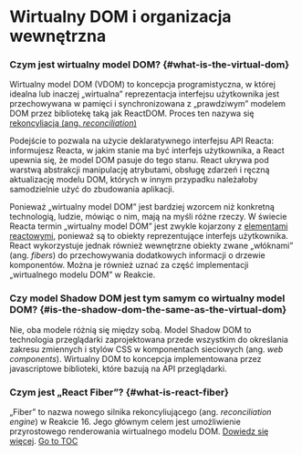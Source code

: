 
# Wirtualny DOM i organizacja wewnętrzna


### Czym jest wirtualny model DOM? {#what-is-the-virtual-dom}

Wirtualny model DOM (VDOM) to koncepcja programistyczna, w której idealna lub inaczej „wirtualna” reprezentacja interfejsu użytkownika jest przechowywana w pamięci i synchronizowana z „prawdziwym” modelem DOM przez bibliotekę taką jak ReactDOM. Proces ten nazywa się [rekoncyliacją (ang. *reconciliation*)](./reconciliation.html)

Podejście to pozwala na użycie deklaratywnego interfejsu API Reacta: informujesz Reacta, w jakim stanie ma być interfejs użytkownika, a React upewnia się, że model DOM pasuje do tego stanu. React ukrywa pod warstwą abstrakcji manipulację atrybutami, obsługę zdarzeń i ręczną aktualizację modelu DOM, których w innym przypadku należałoby samodzielnie użyć do zbudowania aplikacji.

Ponieważ „wirtualny model DOM” jest bardziej wzorcem niż konkretną technologią, ludzie, mówiąc o nim, mają na myśli różne rzeczy. W świecie Reacta termin „wirtualny model DOM” jest zwykle kojarzony z [elementami reactowymi](./rendering-elements.html), ponieważ są to obiekty reprezentujące interfejs użytkownika. React wykorzystuje jednak również wewnętrzne obiekty zwane „włóknami” (ang. *fibers*) do przechowywania dodatkowych informacji o drzewie komponentów. Można je również uznać za część implementacji „wirtualnego modelu DOM” w Reakcie.

### Czy model Shadow DOM jest tym samym co wirtualny model DOM? {#is-the-shadow-dom-the-same-as-the-virtual-dom}

Nie, oba modele różnią się między sobą. Model Shadow DOM to technologia przeglądarki zaprojektowana przede wszystkim do określania zakresu zmiennych i stylów CSS w komponentach sieciowych (ang. *web components*). Wirtualny DOM to koncepcja implementowana przez javascriptowe biblioteki, które bazują na API przeglądarki.

### Czym jest „React Fiber”? {#what-is-react-fiber}

„Fiber” to nazwa nowego silnika rekoncyliującego (ang. *reconciliation engine*) w Reakcie 16. Jego głównym celem jest umożliwienie przyrostowego renderowania wirtualnego modelu DOM. [Dowiedz się więcej](https://github.com/acdlite/react-fiber-architecture).
<span style="float: footnote;"><a href="./index.html#toc">Go to TOC</a></span>
